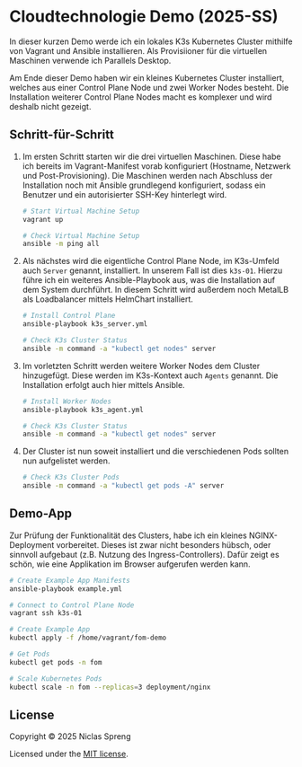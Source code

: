 # Cloudtechnologie Demo (2025-SS)

In dieser kurzen Demo werde ich ein lokales K3s Kubernetes Cluster mithilfe von Vagrant und Ansible installieren. Als Provisiioner für die virtuellen Maschinen verwende ich Parallels Desktop.

Am Ende dieser Demo haben wir ein kleines Kubernetes Cluster installiert, welches aus einer Control Plane Node und zwei Worker Nodes besteht. Die Installation weiterer Control Plane Nodes macht es komplexer und wird deshalb nicht gezeigt.

## Schritt-für-Schritt

1. Im ersten Schritt starten wir die drei virtuellen Maschinen. Diese habe ich bereits im Vagrant-Manifest vorab konfiguriert (Hostname, Netzwerk und Post-Provisioning). Die Maschinen werden nach Abschluss der Installation noch mit Ansible grundlegend konfiguriert, sodass ein Benutzer und ein autorisierter SSH-Key hinterlegt wird.

    ```bash
    # Start Virtual Machine Setup
    vagrant up

    # Check Virtual Machine Setup
    ansible -m ping all
    ```

2. Als nächstes wird die eigentliche Control Plane Node, im K3s-Umfeld auch `Server` genannt, installiert. In unserem Fall ist dies `k3s-01`. Hierzu führe ich ein weiteres Ansible-Playbook aus, was die Installation auf dem System durchführt. In diesem Schritt wird außerdem noch MetalLB als Loadbalancer mittels HelmChart installiert.

    ```bash
    # Install Control Plane
    ansible-playbook k3s_server.yml

    # Check K3s Cluster Status
    ansible -m command -a "kubectl get nodes" server
    ```

3. Im vorletzten Schritt werden weitere Worker Nodes dem Cluster hinzugefügt. Diese werden im K3s-Kontext auch `Agents` genannt. Die Installation erfolgt auch hier mittels Ansible.

    ```bash
    # Install Worker Nodes
    ansible-playbook k3s_agent.yml

    # Check K3s Cluster Status
    ansible -m command -a "kubectl get nodes" server
    ```

4. Der Cluster ist nun soweit installiert und die verschiedenen Pods sollten nun aufgelistet werden.

    ```bash
    # Check K3s Cluster Pods
    ansible -m command -a "kubectl get pods -A" server
    ```

## Demo-App

Zur Prüfung der Funktionalität des Clusters, habe ich ein kleines NGINX-Deployment vorbereitet. Dieses ist zwar nicht besonders hübsch, oder sinnvoll aufgebaut (z.B. Nutzung des Ingress-Controllers). Dafür zeigt es schön, wie eine Applikation im Browser aufgerufen werden kann.

```bash
# Create Example App Manifests
ansible-playbook example.yml

# Connect to Control Plane Node
vagrant ssh k3s-01

# Create Example App
kubectl apply -f /home/vagrant/fom-demo

# Get Pods
kubectl get pods -n fom

# Scale Kubernetes Pods
kubectl scale -n fom --replicas=3 deployment/nginx
```

## License

Copyright © 2025 Niclas Spreng

Licensed under the [MIT license](LICENSE).
